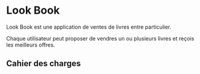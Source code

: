# Look Book

Look Book est une application de ventes de livres entre
particulier.

Chaque utilisateur peut proposer de vendres un ou plusieurs livres
et reçois les meilleurs offres.

## Cahier des charges
